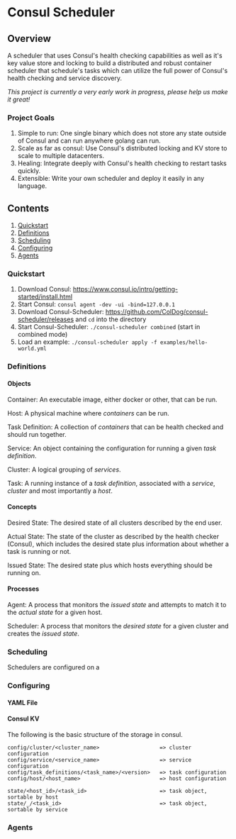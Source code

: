 # Consul Scheduler


## Overview
A scheduler that uses Consul's health checking capabilities as well as it's key value store and locking to build a
distributed and robust container scheduler that schedule's tasks which can utilize the full power of Consul's health
checking and service discovery.

*This project is currently a very early work in progress, please help us make it great!*

### Project Goals

1. Simple to run: One single binary which does not store any state outside of Consul and can run anywhere golang can run.
2. Scale as far as consul: Use Consul's distributed locking and KV store to scale to multiple datacenters.
3. Healing: Integrate deeply with Consul's health checking to restart tasks quickly.
4. Extensible: Write your own scheduler and deploy it easily in any language.


## Contents

1. [Quickstart](#quickstart)
2. [Definitions](#definitions)
3. [Scheduling](#scheduling)
4. [Configuring](#configuring)
5. [Agents](#agents)


### Quickstart

1. Download Consul: https://www.consul.io/intro/getting-started/install.html
3. Start Consul: `consul agent -dev -ui -bind=127.0.0.1`
3. Download Consul-Scheduler: https://github.com/ColDog/consul-scheduler/releases and `cd` into the directory
4. Start Consul-Scheduler: `./consul-scheduler combined` (start in combined mode)
5. Load an example: `./consul-scheduler apply -f examples/hello-world.yml`


### Definitions

#### Objects

Container: An executable image, either docker or other, that can be run.

Host: A physical machine where _containers_ can be run.

Task Definition: A collection of _containers_ that can be health checked and should run together.

Service: An object containing the configuration for running a given _task definition_.

Cluster: A logical grouping of _services_.

Task: A running instance of a _task definition_, associated with a _service_, _cluster_ and most importantly a _host_.

#### Concepts

Desired State: The desired state of all clusters described by the end user.

Actual State: The state of the cluster as described by the health checker (Consul), which includes the desired state plus information
about whether a task is running or not.

Issued State: The desired state plus which hosts everything should be running on.

#### Processes

Agent: A process that monitors the _issued state_ and attempts to match it to the _actual state_ for a given host.

Scheduler: A process that monitors the _desired state_ for a given cluster and creates the _issued state_.


### Scheduling

Schedulers are configured on a

### Configuring

#### YAML File

#### Consul KV

The following is the basic structure of the storage in consul.

    config/cluster/<cluster_name>                   => cluster configuration
    config/service/<service_name>                   => service configuration
    config/task_definitions/<task_name>/<version>   => task configuration
    config/host/<host_name>                         => host configuration

    state/<host_id>/<task_id>                       => task object, sortable by host
    state/_/<task_id>                               => task object, sortable by service

### Agents
